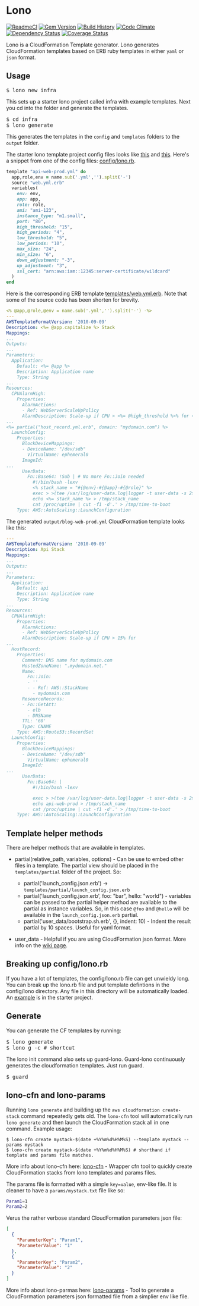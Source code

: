 # Lono

[![ReadmeCI](http://www.readmeci.com/images/readmeci-badge.svg)](http://www.readmeci.com/tongueroo/lono)
[![Gem Version](https://badge.fury.io/rb/lono.png)](http://badge.fury.io/rb/lono)
[![Build History][2]][1]
[![Code Climate][3]][4]
[![Dependency Status](https://gemnasium.com/tongueroo/lono.png)](https://gemnasium.com/tongueroo/lono)
[![Coverage Status](https://coveralls.io/repos/tongueroo/lono/badge.png)](https://coveralls.io/r/tongueroo/lono)

[1]: http://travis-ci.org/tongueroo/lono
[2]: https://secure.travis-ci.org/tongueroo/lono.png?branch=master
[3]: https://codeclimate.com/repos/51d7f1407e00a4042c010ab4/badges/5273fe6cdb5a13e58554/gpa.png
[4]: https://codeclimate.com/repos/51d7f1407e00a4042c010ab4/feed

Lono is a CloudFormation Template generator.  Lono generates CloudFormation templates based on ERB ruby templates in either `yaml` or `json` format.

## Usage

<pre>
$ lono new infra
</pre>

This sets up a starter lono project called infra with example templates.  Next you cd into the folder and generate the templates.

<pre>
$ cd infra
$ lono generate
</pre>

This generates the templates in the `config` and `templates` folders to the `output` folder.

The starter lono template project config files looks like [this](lib/starter_project_yaml/config/lono.rb) and [this](lib/starter_project_yaml/config/lono/api.rb).  Here's a snippet from one of the config files: [config/lono.rb](lib/starter_project_yaml/config/lono.rb).

```ruby
template "api-web-prod.yml" do
  app,role,env = name.sub('.yml','').split('-')
  source "web.yml.erb"
  variables(
    env: env,
    app: app,
    role: role,
    ami: "ami-123",
    instance_type: "m1.small",
    port: "80",
    high_threshold: "15",
    high_periods: "4",
    low_threshold: "5",
    low_periods: "10",
    max_size: "24",
    min_size: "6",
    down_adjustment: "-3",
    up_adjustment: "3",
    ssl_cert: "arn:aws:iam::12345:server-certificate/wildcard"
  )
end
```

Here is the corresponding ERB template [templates/web.yml.erb](lib/starter_project_yaml/templates/web.yml.erb).  Note that some of the source code has been shorten for brevity.

```yaml
<% @app,@role,@env = name.sub('.yml','').split('-') -%>
---
AWSTemplateFormatVersion: '2010-09-09'
Description: <%= @app.capitalize %> Stack
Mappings:
...
Outputs:
...
Parameters:
  Application:
    Default: <%= @app %>
    Description: Application name
    Type: String
...
Resources:
  CPUAlarmHigh:
    Properties:
      AlarmActions:
      - Ref: WebServerScaleUpPolicy
      AlarmDescription: Scale-up if CPU > <%= @high_threshold %>% for <%= @high_mins %>
...
<%= partial("host_record.yml.erb", domain: "mydomain.com") %>
  LaunchConfig:
    Properties:
      BlockDeviceMappings:
      - DeviceName: "/dev/sdb"
        VirtualName: ephemeral0
      ImageId:
...
      UserData:
        Fn::Base64: !Sub | # No more Fn::Join needed
          #!/bin/bash -lexv
          <% stack_name = "#{@env}-#{@app}-#{@role}" %>
          exec > >(tee /var/log/user-data.log|logger -t user-data -s 2>/dev/console) 2>&1
          echo <%= stack_name %> > /tmp/stack_name
          cat /proc/uptime | cut -f1 -d'.' > /tmp/time-to-boot
    Type: AWS::AutoScaling::LaunchConfiguration

```

The generated `output/blog-web-prod.yml` CloudFormation template looks like this:

```yaml
---
AWSTemplateFormatVersion: '2010-09-09'
Description: Api Stack
Mappings:
...
Outputs:
...
Parameters:
  Application:
    Default: api
    Description: Application name
    Type: String
...
Resources:
  CPUAlarmHigh:
    Properties:
      AlarmActions:
      - Ref: WebServerScaleUpPolicy
      AlarmDescription: Scale-up if CPU > 15% for
...
  HostRecord:
    Properties:
      Comment: DNS name for mydomain.com
      HostedZoneName: ".mydomain.net."
      Name:
        Fn::Join:
        - ''
        - - Ref: AWS::StackName
          - mydomain.com
      ResourceRecords:
      - Fn::GetAtt:
        - elb
        - DNSName
      TTL: '60'
      Type: CNAME
    Type: AWS::Route53::RecordSet
  LaunchConfig:
    Properties:
      BlockDeviceMappings:
      - DeviceName: "/dev/sdb"
        VirtualName: ephemeral0
      ImageId:
...
      UserData:
        Fn::Base64: |
          #!/bin/bash -lexv

          exec > >(tee /var/log/user-data.log|logger -t user-data -s 2>/dev/console) 2>&1
          echo api-web-prod > /tmp/stack_name
          cat /proc/uptime | cut -f1 -d'.' > /tmp/time-to-boot
    Type: AWS::AutoScaling::LaunchConfiguration
```

## Template helper methods

There are helper methods that are available in templates.

* partial(relative_path, variables, options) - Can be use to embed other files in a template.  The partial view should be placed in the `templates/partial` folder of the project.  So:
  * partial('launch\_config.json.erb') -> `templates/partial/launch_config.json.erb`
  * partial('launch\_config.json.erb', foo: "bar", hello: "world") - variables can be passed to the partial helper method are available to the partial as instance variables.  So, in this case `@foo` and `@hello` will be available in the `launch_config.json.erb` partial.
  * partial('user_data/bootstrap.sh.erb', {}, indent: 10) - Indent the result partial by 10 spaces.  Useful for yaml format.

* user\_data - Helpful if you are using CloudFormation json format. More info on the [wiki page](https://github.com/tongueroo/lono/wiki/user_data-helper-for-json-format).

## Breaking up config/lono.rb

If you have a lot of templates, the config/lono.rb file can get unwieldy long.  You can break up the lono.rb file and put template defintions in the config/lono directory.  Any file in this directory will be automatically loaded. An [example](lib/starter_project_yaml/config/lono/api.rb) is in the starter project.


## Generate

You can generate the CF templates by running:

<pre>
$ lono generate
$ lono g -c # shortcut
</pre>

The lono init command also sets up guard-lono.  Guard-lono continuously generates the cloudformation templates.  Just run guard.

<pre>
$ guard
</pre>

## lono-cfn and lono-params

Running `lono generate` and building up the `aws cloudformation create-stack` command repeatedly gets old. The `lono-cfn` tool will automatically run `lono generate` and then launch the CloudFormation stack all in one command.  Example usage:

```
$ lono-cfn create mystack-$(date +%Y%m%d%H%M%S) --template mystack --params mystack
$ lono-cfn create mystack-$(date +%Y%m%d%H%M%S) # shorthand if template and params file matches.
```

More info about lono-cfn here: [lono-cfn](https://github.com/tongueroo/lono-cfn) - Wrapper cfn tool to quickly create CloudFormation stacks from lono templates and params files.

The params file is formatted with a simple `key=value`, env-like file.  It is cleaner to have a `params/mystack.txt` file like so:

```bash
Param1=1
Param2=2
```

Verus the rather verbose standard CloudFormation parameters json file:

```json
[
  {
    "ParameterKey": "Param1",
    "ParameterValue": "1"
  },
  {
    "ParameterKey": "Param2",
    "ParameterValue": "2"
  }
]
```

More info about lono-parmas here: [lono-params](https://github.com/tongueroo/lono-params) - Tool to generate a CloudFormation parameters json formatted file from a simplier env like file.
